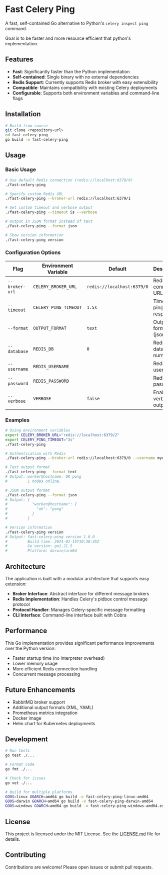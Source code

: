 # Fast Celery Ping

A fast, self-contained Go alternative to Python's `celery inspect ping` command.

Goal is to be faster and more resource efficient that python's implementation.

## Features

- **Fast**: Significantly faster than the Python implementation
- **Self-contained**: Single binary with no external dependencies
- **Redis Support**: Currently supports Redis broker with easy extensibility
- **Compatible**: Maintains compatibility with existing Celery deployments
- **Configurable**: Supports both environment variables and command-line flags

## Installation

```bash
# Build from source
git clone <repository-url>
cd fast-celery-ping
go build -o fast-celery-ping
```

## Usage

### Basic Usage

```bash
# Use default Redis connection (redis://localhost:6379/0)
./fast-celery-ping

# Specify custom Redis URL
./fast-celery-ping --broker-url redis://localhost:6379/1

# Set custom timeout and verbose output
./fast-celery-ping --timeout 5s --verbose

# Output in JSON format instead of text
./fast-celery-ping --format json

# Show version information
./fast-celery-ping version
```

### Configuration Options

| Flag | Environment Variable | Default | Description |
|------|---------------------|---------|-------------|
| `--broker-url` | `CELERY_BROKER_URL` | `redis://localhost:6379/0` | Redis connection URL |
| `--timeout` | `CELERY_PING_TIMEOUT` | `1.5s` | Timeout for ping responses |
| `--format` | `OUTPUT_FORMAT` | `text` | Output format (json/text) |
| `--database` | `REDIS_DB` | `0` | Redis database number |
| `--username` | `REDIS_USERNAME` | | Redis username |
| `--password` | `REDIS_PASSWORD` | | Redis password |
| `--verbose` | `VERBOSE` | `false` | Enable verbose output |

### Examples

```bash
# Using environment variables
export CELERY_BROKER_URL="redis://localhost:6379/2"
export CELERY_PING_TIMEOUT="3s"
./fast-celery-ping

# Authentication with Redis
./fast-celery-ping --broker-url redis://localhost:6379/0 --username myuser --password mypass

# Text output format
./fast-celery-ping --format text
# Output: worker@hostname: OK pong
#         1 nodes online.

# JSON output format
./fast-celery-ping --format json
# Output: {
#           "worker@hostname": {
#             "ok": "pong"
#           }
#         }

# Version information
./fast-celery-ping version
# Output: fast-celery-ping version 1.0.0
#         Build time: 2024-01-15T10:30:45Z
#         Go version: go1.21.5
#         Platform: darwin/arm64
```

## Architecture

The application is built with a modular architecture that supports easy extension:

- **Broker Interface**: Abstract interface for different message brokers
- **Redis Implementation**: Handles Celery's pidbox control message protocol
- **Protocol Handler**: Manages Celery-specific message formatting
- **CLI Interface**: Command-line interface built with Cobra

## Performance

This Go implementation provides significant performance improvements over the Python version:

- Faster startup time (no interpreter overhead)
- Lower memory usage
- More efficient Redis connection handling
- Concurrent message processing

## Future Enhancements

- RabbitMQ broker support
- Additional output formats (XML, YAML)
- Prometheus metrics integration
- Docker image
- Helm chart for Kubernetes deployments

## Development

```bash
# Run tests
go test ./...

# Format code
go fmt ./...

# Check for issues
go vet ./...

# Build for multiple platforms
GOOS=linux GOARCH=amd64 go build -o fast-celery-ping-linux-amd64
GOOS=darwin GOARCH=amd64 go build -o fast-celery-ping-darwin-amd64
GOOS=windows GOARCH=amd64 go build -o fast-celery-ping-windows-amd64.exe
```

## License

This project is licensed under the MIT License. See the [LICENSE.md](LICENSE.md) file for details.

## Contributing

Contributions are welcome! Please open issues or submit pull requests.

